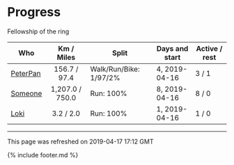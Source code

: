 
# Progress

Fellowship of the ring

| Who | Km / Miles | Split | Days and start | Active / rest |
| --- | :---: | --- | --- | --- |
| [PeterPan](users/PeterPan.md) | 156.7 / 97.4 | Walk/Run/Bike: 1/97/2% | 4, 2019-04-16 | 3 / 1 |
| [Someone](users/Someone.md) | 1,207.0 / 750.0 | Run: 100% | 8, 2019-04-16 | 8 / 0 |
| [Loki](users/Loki.md) | 3.2 / 2.0 | Run: 100% | 1, 2019-04-16 | 1 / 0 |

---
This page was refreshed on 2019-04-17 17:12 GMT

{% include footer.md %}

